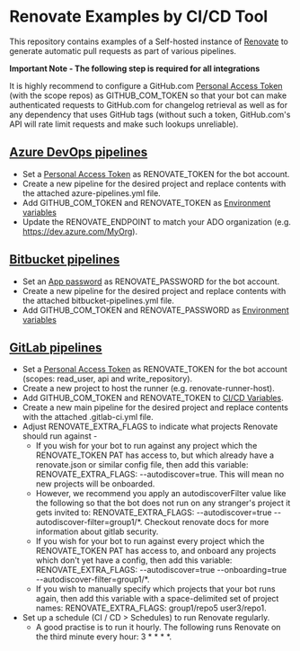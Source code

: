 # Renovate Examples by CI/CD Tool
This repository contains examples of a Self-hosted instance of [Renovate](https://docs.renovatebot.com/) to generate automatic pull requests as part of various pipelines.

**Important Note - The following step is required for all integrations** 

It is highly recommend to configure a GitHub.com [Personal Access Token](https://github.com/settings/tokens) (with the scope repos) as GITHUB_COM_TOKEN so that your bot can make authenticated requests to GitHub.com for changelog retrieval as well as for any dependency that uses GitHub tags (without such a token, GitHub.com's API will rate limit requests and make such lookups unreliable).

## [Azure DevOps pipelines](https://docs.microsoft.com/en-us/azure/devops/pipelines/?view=azure-devops)
* Set a [Personal Access Token](https://docs.microsoft.com/en-us/azure/devops/organizations/accounts/use-personal-access-tokens-to-authenticate?view=azure-devops&tabs=preview-page) as RENOVATE_TOKEN for the bot account.
* Create a new pipeline for the desired project and replace contents with the attached azure-pipelines.yml file.
* Add GITHUB_COM_TOKEN and RENOVATE_TOKEN as [Environment variables](https://docs.microsoft.com/en-us/azure/devops/pipelines/process/variables?view=azure-devops&tabs=yaml%2Cbatch)
* Update the RENOVATE_ENDPOINT to match your ADO organization (e.g. https://dev.azure.com/MyOrg).

## [Bitbucket pipelines](https://support.atlassian.com/bitbucket-cloud/docs/configure-bitbucket-pipelinesyml/)
*  Set an [App password](https://bitbucket.org/account/settings/app-passwords/) as RENOVATE_PASSWORD for the bot account.
*  Create a new pipeline for the desired project and replace contents with the attached bitbucket-pipelines.yml file.
*  Add GITHUB_COM_TOKEN and RENOVATE_PASSWORD as [Environment variables](https://support.atlassian.com/bitbucket-cloud/docs/variables-and-secrets/)

## [GitLab pipelines](https://docs.gitlab.com/ee/ci/pipelines/)
* Set a [Personal Access Token](https://gitlab.com/-/profile/personal_access_tokens) as RENOVATE_TOKEN for the bot account (scopes: read_user, api and write_repository).
* Create a new project to host the runner (e.g. renovate-runner-host).
* Add GITHUB_COM_TOKEN and RENOVATE_TOKEN to [CI/CD Variables](https://docs.gitlab.com/ee/ci/variables/).
* Create a new main pipeline for the desired project and replace contents with the attached .gitlab-ci.yml file.
* Adjust RENOVATE_EXTRA_FLAGS to indicate what projects Renovate should run against -
  - If you wish for your bot to run against any project which the RENOVATE_TOKEN PAT has access to, but which already have a renovate.json or similar config file, then add this variable: RENOVATE_EXTRA_FLAGS: --autodiscover=true. This will mean no new projects will be onboarded.
  - However, we recommend you apply an autodiscoverFilter value like the following so that the bot does not run on any stranger's project it gets invited to: RENOVATE_EXTRA_FLAGS: --autodiscover=true --autodiscover-filter=group1/*. Checkout renovate docs for more information about gitlab security.
  - If you wish for your bot to run against every project which the RENOVATE_TOKEN PAT has access to, and onboard any projects which don't yet have a config, then add this variable: RENOVATE_EXTRA_FLAGS: --autodiscover=true --onboarding=true --autodiscover-filter=group1/*.
  - If you wish to manually specify which projects that your bot runs again, then add this variable with a space-delimited set of project names: RENOVATE_EXTRA_FLAGS: group1/repo5 user3/repo1.
* Set up a schedule (CI / CD > Schedules) to run Renovate regularly.
  - A good practise is to run it hourly. The following runs Renovate on the third minute every hour: 3 * * * *.
